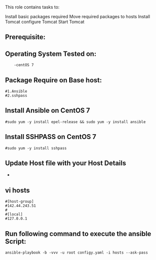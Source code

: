 This role contains tasks to:

Install basic packages required
	Move required packages to hosts
	Install Tomcat
	configure Tomcat
	Start Tomcat
	
Prerequisite:
--
Operating System Tested on:
-
        -centOS 7
Package Require on Base host:
-
	#1.Ansible
	#2.sshpass
Install Ansible on CentOS 7
--
	#sudo yum -y install epel-release && sudo yum -y install ansible
Install SSHPASS on CentOS 7
--
	#sudo yum -y install sshpass

####
Update Host file with your Host Details
-
-
vi hosts
-
	#[host-group]
	#142.44.243.51
	#
	#[local]
	#127.0.0.1


Run following command to execute the ansible Script: 
--
	ansible-playbook -b -vvv -u root configy.yaml -i hosts --ask-pass

